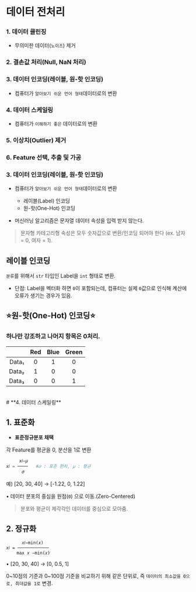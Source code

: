 # 데이터 전처리

### **1. 데이터 클린징**

- 무의미한 데이터(`노이즈`) 제거

### **2. 결손값 처리(Null, NaN 처리)**

### **3. 데이터 인코딩(레이블, 원-핫 인코딩)**

- 컴퓨터가 `알아보기 쉬운 언어 형태`데이터로의 변환

### **4. 데이터 스케일링**

- 컴퓨터가 `이해하기 좋은` 데이터로의 변환

### **5. 이상치(Outlier) 제거**

### **6. Feature 선택, 추출 및 가공**

### **3. 데이터 인코딩(레이블, 원-핫 인코딩)**

- 컴퓨터가 `알아보기 쉬운 언어 형태`데이터로의 변환

  - 레이블(Label) 인코딩
  - 원-핫(One-Hot) 인코딩

- 머신러닝 알고리즘은 문자열 데이터 속성을 입력 받지 않는다.

> 문자형 카테고리형 속성은 모두 숫자값으로 변환/인코딩 되어야 한다 (ex. 남자 = 0, 여자 = 1).

## **레이블 인코딩**

`분류`를 위해서 `str` 타입인 Label을 `int` 형태로 변환.

- 단점: Label을 벡터화 하면 `0`이 포함되는데, 컴퓨터는 실제 `0`값으로 인식해 계산에 오류가 생기는 경우가 있음.

## ⭐**원-핫(One-Hot) 인코딩**⭐

### **하나만 강조**하고 나머지 항목은 0처리.

|       | Red | Blue | Green |
| :---: | :-: | :--: | :---: |
| Data₁ |  0  |  1   |   0   |
| Data₂ |  1  |  0   |   0   |
| Data₃ |  0  |  0   |   1   |

<br>
# **4. 데이터 스케일링**

## **1. 표준화**

- **표준정규분포 채택**

각 Feature를 평균을 0, 분산을 1로 변환

```py
     𝑥𝑖−𝜇
𝑥𝑖 = ────   #𝜎 : 표준 편차, 𝜇 : 평균
      𝜎
```

예) [20, 30, 40] → [-1.22, 0, 1.22]

• 데이터 분포의 중심을 원점(`0`) 으로 이동.(Zero-Centered)

> 분포와 평균이 제각각인 데이터를 중심으로 모아줌.

## **2. 정규화**

```
      𝑥𝑖−min(𝑥)
𝑥𝑖 = ────────────
    max 𝑥 −min(𝑥)
```

• [20, 30, 40] → [0, 0.5, 1]

0~10점의 기준과 0~100점 기준을 비교하기 위해 같은 단위로, 즉
`데이터의 최소값을 0으로, 최대값을 1로` 변경.
